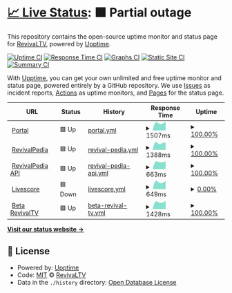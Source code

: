 # [📈 Live Status](https://Revival-Dev.github.io/severus): <!--live status--> **🟧 Partial outage**

This repository contains the open-source uptime monitor and status page for [RevivaLTV](https://revivaltv.id), powered by [Upptime](https://github.com/upptime/upptime).

[![Uptime CI](https://github.com/Revival-Dev/severus/workflows/Uptime%20CI/badge.svg)](https://github.com/Revival-Dev/severus/actions?query=workflow%3A%22Uptime+CI%22)
[![Response Time CI](https://github.com/Revival-Dev/severus/workflows/Response%20Time%20CI/badge.svg)](https://github.com/Revival-Dev/severus/actions?query=workflow%3A%22Response+Time+CI%22)
[![Graphs CI](https://github.com/Revival-Dev/severus/workflows/Graphs%20CI/badge.svg)](https://github.com/Revival-Dev/severus/actions?query=workflow%3A%22Graphs+CI%22)
[![Static Site CI](https://github.com/Revival-Dev/severus/workflows/Static%20Site%20CI/badge.svg)](https://github.com/Revival-Dev/severus/actions?query=workflow%3A%22Static+Site+CI%22)
[![Summary CI](https://github.com/Revival-Dev/severus/workflows/Summary%20CI/badge.svg)](https://github.com/Revival-Dev/severus/actions?query=workflow%3A%22Summary+CI%22)

With [Upptime](https://upptime.js.org), you can get your own unlimited and free uptime monitor and status page, powered entirely by a GitHub repository. We use [Issues](https://github.com/Revival-Dev/severus/issues) as incident reports, [Actions](https://github.com/Revival-Dev/severus/actions) as uptime monitors, and [Pages](https://Revival-Dev.github.io/severus) for the status page.

<!--start: status pages-->
<!-- This summary is generated by Upptime (https://github.com/upptime/upptime) -->
<!-- Do not edit this manually, your changes will be overwritten -->
<!-- prettier-ignore -->
| URL | Status | History | Response Time | Uptime |
| --- | ------ | ------- | ------------- | ------ |
| <img alt="" src="https://favicons.githubusercontent.com/www.revivaltv.id" height="13"> [Portal](https://www.revivaltv.id) | 🟩 Up | [portal.yml](https://github.com/Revival-Dev/severus/commits/HEAD/history/portal.yml) | <details><summary><img alt="Response time graph" src="./graphs/portal/response-time-week.png" height="20"> 1507ms</summary><br><a href="https://status.revivaltv.id/history/portal"><img alt="Response time 2245" src="https://img.shields.io/endpoint?url=https%3A%2F%2Fraw.githubusercontent.com%2FRevival-Dev%2Fseverus%2FHEAD%2Fapi%2Fportal%2Fresponse-time.json"></a><br><a href="https://status.revivaltv.id/history/portal"><img alt="24-hour response time 1775" src="https://img.shields.io/endpoint?url=https%3A%2F%2Fraw.githubusercontent.com%2FRevival-Dev%2Fseverus%2FHEAD%2Fapi%2Fportal%2Fresponse-time-day.json"></a><br><a href="https://status.revivaltv.id/history/portal"><img alt="7-day response time 1507" src="https://img.shields.io/endpoint?url=https%3A%2F%2Fraw.githubusercontent.com%2FRevival-Dev%2Fseverus%2FHEAD%2Fapi%2Fportal%2Fresponse-time-week.json"></a><br><a href="https://status.revivaltv.id/history/portal"><img alt="30-day response time 1546" src="https://img.shields.io/endpoint?url=https%3A%2F%2Fraw.githubusercontent.com%2FRevival-Dev%2Fseverus%2FHEAD%2Fapi%2Fportal%2Fresponse-time-month.json"></a><br><a href="https://status.revivaltv.id/history/portal"><img alt="1-year response time 2245" src="https://img.shields.io/endpoint?url=https%3A%2F%2Fraw.githubusercontent.com%2FRevival-Dev%2Fseverus%2FHEAD%2Fapi%2Fportal%2Fresponse-time-year.json"></a></details> | <details><summary><a href="https://status.revivaltv.id/history/portal">100.00%</a></summary><a href="https://status.revivaltv.id/history/portal"><img alt="All-time uptime 99.95%" src="https://img.shields.io/endpoint?url=https%3A%2F%2Fraw.githubusercontent.com%2FRevival-Dev%2Fseverus%2FHEAD%2Fapi%2Fportal%2Fuptime.json"></a><br><a href="https://status.revivaltv.id/history/portal"><img alt="24-hour uptime 100.00%" src="https://img.shields.io/endpoint?url=https%3A%2F%2Fraw.githubusercontent.com%2FRevival-Dev%2Fseverus%2FHEAD%2Fapi%2Fportal%2Fuptime-day.json"></a><br><a href="https://status.revivaltv.id/history/portal"><img alt="7-day uptime 100.00%" src="https://img.shields.io/endpoint?url=https%3A%2F%2Fraw.githubusercontent.com%2FRevival-Dev%2Fseverus%2FHEAD%2Fapi%2Fportal%2Fuptime-week.json"></a><br><a href="https://status.revivaltv.id/history/portal"><img alt="30-day uptime 100.00%" src="https://img.shields.io/endpoint?url=https%3A%2F%2Fraw.githubusercontent.com%2FRevival-Dev%2Fseverus%2FHEAD%2Fapi%2Fportal%2Fuptime-month.json"></a><br><a href="https://status.revivaltv.id/history/portal"><img alt="1-year uptime 99.95%" src="https://img.shields.io/endpoint?url=https%3A%2F%2Fraw.githubusercontent.com%2FRevival-Dev%2Fseverus%2FHEAD%2Fapi%2Fportal%2Fuptime-year.json"></a></details>
| <img alt="" src="https://favicons.githubusercontent.com/revivalpedia.com" height="13"> [RevivalPedia](https://revivalpedia.com) | 🟩 Up | [revival-pedia.yml](https://github.com/Revival-Dev/severus/commits/HEAD/history/revival-pedia.yml) | <details><summary><img alt="Response time graph" src="./graphs/revival-pedia/response-time-week.png" height="20"> 1388ms</summary><br><a href="https://status.revivaltv.id/history/revival-pedia"><img alt="Response time 1481" src="https://img.shields.io/endpoint?url=https%3A%2F%2Fraw.githubusercontent.com%2FRevival-Dev%2Fseverus%2FHEAD%2Fapi%2Frevival-pedia%2Fresponse-time.json"></a><br><a href="https://status.revivaltv.id/history/revival-pedia"><img alt="24-hour response time 1497" src="https://img.shields.io/endpoint?url=https%3A%2F%2Fraw.githubusercontent.com%2FRevival-Dev%2Fseverus%2FHEAD%2Fapi%2Frevival-pedia%2Fresponse-time-day.json"></a><br><a href="https://status.revivaltv.id/history/revival-pedia"><img alt="7-day response time 1388" src="https://img.shields.io/endpoint?url=https%3A%2F%2Fraw.githubusercontent.com%2FRevival-Dev%2Fseverus%2FHEAD%2Fapi%2Frevival-pedia%2Fresponse-time-week.json"></a><br><a href="https://status.revivaltv.id/history/revival-pedia"><img alt="30-day response time 1572" src="https://img.shields.io/endpoint?url=https%3A%2F%2Fraw.githubusercontent.com%2FRevival-Dev%2Fseverus%2FHEAD%2Fapi%2Frevival-pedia%2Fresponse-time-month.json"></a><br><a href="https://status.revivaltv.id/history/revival-pedia"><img alt="1-year response time 1481" src="https://img.shields.io/endpoint?url=https%3A%2F%2Fraw.githubusercontent.com%2FRevival-Dev%2Fseverus%2FHEAD%2Fapi%2Frevival-pedia%2Fresponse-time-year.json"></a></details> | <details><summary><a href="https://status.revivaltv.id/history/revival-pedia">100.00%</a></summary><a href="https://status.revivaltv.id/history/revival-pedia"><img alt="All-time uptime 100.00%" src="https://img.shields.io/endpoint?url=https%3A%2F%2Fraw.githubusercontent.com%2FRevival-Dev%2Fseverus%2FHEAD%2Fapi%2Frevival-pedia%2Fuptime.json"></a><br><a href="https://status.revivaltv.id/history/revival-pedia"><img alt="24-hour uptime 100.00%" src="https://img.shields.io/endpoint?url=https%3A%2F%2Fraw.githubusercontent.com%2FRevival-Dev%2Fseverus%2FHEAD%2Fapi%2Frevival-pedia%2Fuptime-day.json"></a><br><a href="https://status.revivaltv.id/history/revival-pedia"><img alt="7-day uptime 100.00%" src="https://img.shields.io/endpoint?url=https%3A%2F%2Fraw.githubusercontent.com%2FRevival-Dev%2Fseverus%2FHEAD%2Fapi%2Frevival-pedia%2Fuptime-week.json"></a><br><a href="https://status.revivaltv.id/history/revival-pedia"><img alt="30-day uptime 100.00%" src="https://img.shields.io/endpoint?url=https%3A%2F%2Fraw.githubusercontent.com%2FRevival-Dev%2Fseverus%2FHEAD%2Fapi%2Frevival-pedia%2Fuptime-month.json"></a><br><a href="https://status.revivaltv.id/history/revival-pedia"><img alt="1-year uptime 100.00%" src="https://img.shields.io/endpoint?url=https%3A%2F%2Fraw.githubusercontent.com%2FRevival-Dev%2Fseverus%2FHEAD%2Fapi%2Frevival-pedia%2Fuptime-year.json"></a></details>
| <img alt="" src="https://favicons.githubusercontent.com/api.revivalpedia.com" height="13"> [RevivalPedia API](https://api.revivalpedia.com) | 🟩 Up | [revival-pedia-api.yml](https://github.com/Revival-Dev/severus/commits/HEAD/history/revival-pedia-api.yml) | <details><summary><img alt="Response time graph" src="./graphs/revival-pedia-api/response-time-week.png" height="20"> 663ms</summary><br><a href="https://status.revivaltv.id/history/revival-pedia-api"><img alt="Response time 646" src="https://img.shields.io/endpoint?url=https%3A%2F%2Fraw.githubusercontent.com%2FRevival-Dev%2Fseverus%2FHEAD%2Fapi%2Frevival-pedia-api%2Fresponse-time.json"></a><br><a href="https://status.revivaltv.id/history/revival-pedia-api"><img alt="24-hour response time 722" src="https://img.shields.io/endpoint?url=https%3A%2F%2Fraw.githubusercontent.com%2FRevival-Dev%2Fseverus%2FHEAD%2Fapi%2Frevival-pedia-api%2Fresponse-time-day.json"></a><br><a href="https://status.revivaltv.id/history/revival-pedia-api"><img alt="7-day response time 663" src="https://img.shields.io/endpoint?url=https%3A%2F%2Fraw.githubusercontent.com%2FRevival-Dev%2Fseverus%2FHEAD%2Fapi%2Frevival-pedia-api%2Fresponse-time-week.json"></a><br><a href="https://status.revivaltv.id/history/revival-pedia-api"><img alt="30-day response time 669" src="https://img.shields.io/endpoint?url=https%3A%2F%2Fraw.githubusercontent.com%2FRevival-Dev%2Fseverus%2FHEAD%2Fapi%2Frevival-pedia-api%2Fresponse-time-month.json"></a><br><a href="https://status.revivaltv.id/history/revival-pedia-api"><img alt="1-year response time 646" src="https://img.shields.io/endpoint?url=https%3A%2F%2Fraw.githubusercontent.com%2FRevival-Dev%2Fseverus%2FHEAD%2Fapi%2Frevival-pedia-api%2Fresponse-time-year.json"></a></details> | <details><summary><a href="https://status.revivaltv.id/history/revival-pedia-api">100.00%</a></summary><a href="https://status.revivaltv.id/history/revival-pedia-api"><img alt="All-time uptime 99.96%" src="https://img.shields.io/endpoint?url=https%3A%2F%2Fraw.githubusercontent.com%2FRevival-Dev%2Fseverus%2FHEAD%2Fapi%2Frevival-pedia-api%2Fuptime.json"></a><br><a href="https://status.revivaltv.id/history/revival-pedia-api"><img alt="24-hour uptime 100.00%" src="https://img.shields.io/endpoint?url=https%3A%2F%2Fraw.githubusercontent.com%2FRevival-Dev%2Fseverus%2FHEAD%2Fapi%2Frevival-pedia-api%2Fuptime-day.json"></a><br><a href="https://status.revivaltv.id/history/revival-pedia-api"><img alt="7-day uptime 100.00%" src="https://img.shields.io/endpoint?url=https%3A%2F%2Fraw.githubusercontent.com%2FRevival-Dev%2Fseverus%2FHEAD%2Fapi%2Frevival-pedia-api%2Fuptime-week.json"></a><br><a href="https://status.revivaltv.id/history/revival-pedia-api"><img alt="30-day uptime 100.00%" src="https://img.shields.io/endpoint?url=https%3A%2F%2Fraw.githubusercontent.com%2FRevival-Dev%2Fseverus%2FHEAD%2Fapi%2Frevival-pedia-api%2Fuptime-month.json"></a><br><a href="https://status.revivaltv.id/history/revival-pedia-api"><img alt="1-year uptime 99.96%" src="https://img.shields.io/endpoint?url=https%3A%2F%2Fraw.githubusercontent.com%2FRevival-Dev%2Fseverus%2FHEAD%2Fapi%2Frevival-pedia-api%2Fuptime-year.json"></a></details>
| <img alt="" src="https://favicons.githubusercontent.com/livescore.revivaltv.id" height="13"> [Livescore](https://livescore.revivaltv.id/api/tournaments) | 🟥 Down | [livescore.yml](https://github.com/Revival-Dev/severus/commits/HEAD/history/livescore.yml) | <details><summary><img alt="Response time graph" src="./graphs/livescore/response-time-week.png" height="20"> 649ms</summary><br><a href="https://status.revivaltv.id/history/livescore"><img alt="Response time 750" src="https://img.shields.io/endpoint?url=https%3A%2F%2Fraw.githubusercontent.com%2FRevival-Dev%2Fseverus%2FHEAD%2Fapi%2Flivescore%2Fresponse-time.json"></a><br><a href="https://status.revivaltv.id/history/livescore"><img alt="24-hour response time 785" src="https://img.shields.io/endpoint?url=https%3A%2F%2Fraw.githubusercontent.com%2FRevival-Dev%2Fseverus%2FHEAD%2Fapi%2Flivescore%2Fresponse-time-day.json"></a><br><a href="https://status.revivaltv.id/history/livescore"><img alt="7-day response time 649" src="https://img.shields.io/endpoint?url=https%3A%2F%2Fraw.githubusercontent.com%2FRevival-Dev%2Fseverus%2FHEAD%2Fapi%2Flivescore%2Fresponse-time-week.json"></a><br><a href="https://status.revivaltv.id/history/livescore"><img alt="30-day response time 681" src="https://img.shields.io/endpoint?url=https%3A%2F%2Fraw.githubusercontent.com%2FRevival-Dev%2Fseverus%2FHEAD%2Fapi%2Flivescore%2Fresponse-time-month.json"></a><br><a href="https://status.revivaltv.id/history/livescore"><img alt="1-year response time 750" src="https://img.shields.io/endpoint?url=https%3A%2F%2Fraw.githubusercontent.com%2FRevival-Dev%2Fseverus%2FHEAD%2Fapi%2Flivescore%2Fresponse-time-year.json"></a></details> | <details><summary><a href="https://status.revivaltv.id/history/livescore">0.00%</a></summary><a href="https://status.revivaltv.id/history/livescore"><img alt="All-time uptime 71.68%" src="https://img.shields.io/endpoint?url=https%3A%2F%2Fraw.githubusercontent.com%2FRevival-Dev%2Fseverus%2FHEAD%2Fapi%2Flivescore%2Fuptime.json"></a><br><a href="https://status.revivaltv.id/history/livescore"><img alt="24-hour uptime 0.00%" src="https://img.shields.io/endpoint?url=https%3A%2F%2Fraw.githubusercontent.com%2FRevival-Dev%2Fseverus%2FHEAD%2Fapi%2Flivescore%2Fuptime-day.json"></a><br><a href="https://status.revivaltv.id/history/livescore"><img alt="7-day uptime 0.00%" src="https://img.shields.io/endpoint?url=https%3A%2F%2Fraw.githubusercontent.com%2FRevival-Dev%2Fseverus%2FHEAD%2Fapi%2Flivescore%2Fuptime-week.json"></a><br><a href="https://status.revivaltv.id/history/livescore"><img alt="30-day uptime 0.00%" src="https://img.shields.io/endpoint?url=https%3A%2F%2Fraw.githubusercontent.com%2FRevival-Dev%2Fseverus%2FHEAD%2Fapi%2Flivescore%2Fuptime-month.json"></a><br><a href="https://status.revivaltv.id/history/livescore"><img alt="1-year uptime 71.68%" src="https://img.shields.io/endpoint?url=https%3A%2F%2Fraw.githubusercontent.com%2FRevival-Dev%2Fseverus%2FHEAD%2Fapi%2Flivescore%2Fuptime-year.json"></a></details>
| <img alt="" src="https://favicons.githubusercontent.com/beta.revivaltv.id" height="13"> [Beta RevivalTV](https://beta.revivaltv.id) | 🟩 Up | [beta-revival-tv.yml](https://github.com/Revival-Dev/severus/commits/HEAD/history/beta-revival-tv.yml) | <details><summary><img alt="Response time graph" src="./graphs/beta-revival-tv/response-time-week.png" height="20"> 1428ms</summary><br><a href="https://status.revivaltv.id/history/beta-revival-tv"><img alt="Response time 1568" src="https://img.shields.io/endpoint?url=https%3A%2F%2Fraw.githubusercontent.com%2FRevival-Dev%2Fseverus%2FHEAD%2Fapi%2Fbeta-revival-tv%2Fresponse-time.json"></a><br><a href="https://status.revivaltv.id/history/beta-revival-tv"><img alt="24-hour response time 1701" src="https://img.shields.io/endpoint?url=https%3A%2F%2Fraw.githubusercontent.com%2FRevival-Dev%2Fseverus%2FHEAD%2Fapi%2Fbeta-revival-tv%2Fresponse-time-day.json"></a><br><a href="https://status.revivaltv.id/history/beta-revival-tv"><img alt="7-day response time 1428" src="https://img.shields.io/endpoint?url=https%3A%2F%2Fraw.githubusercontent.com%2FRevival-Dev%2Fseverus%2FHEAD%2Fapi%2Fbeta-revival-tv%2Fresponse-time-week.json"></a><br><a href="https://status.revivaltv.id/history/beta-revival-tv"><img alt="30-day response time 1464" src="https://img.shields.io/endpoint?url=https%3A%2F%2Fraw.githubusercontent.com%2FRevival-Dev%2Fseverus%2FHEAD%2Fapi%2Fbeta-revival-tv%2Fresponse-time-month.json"></a><br><a href="https://status.revivaltv.id/history/beta-revival-tv"><img alt="1-year response time 1568" src="https://img.shields.io/endpoint?url=https%3A%2F%2Fraw.githubusercontent.com%2FRevival-Dev%2Fseverus%2FHEAD%2Fapi%2Fbeta-revival-tv%2Fresponse-time-year.json"></a></details> | <details><summary><a href="https://status.revivaltv.id/history/beta-revival-tv">100.00%</a></summary><a href="https://status.revivaltv.id/history/beta-revival-tv"><img alt="All-time uptime 93.92%" src="https://img.shields.io/endpoint?url=https%3A%2F%2Fraw.githubusercontent.com%2FRevival-Dev%2Fseverus%2FHEAD%2Fapi%2Fbeta-revival-tv%2Fuptime.json"></a><br><a href="https://status.revivaltv.id/history/beta-revival-tv"><img alt="24-hour uptime 100.00%" src="https://img.shields.io/endpoint?url=https%3A%2F%2Fraw.githubusercontent.com%2FRevival-Dev%2Fseverus%2FHEAD%2Fapi%2Fbeta-revival-tv%2Fuptime-day.json"></a><br><a href="https://status.revivaltv.id/history/beta-revival-tv"><img alt="7-day uptime 100.00%" src="https://img.shields.io/endpoint?url=https%3A%2F%2Fraw.githubusercontent.com%2FRevival-Dev%2Fseverus%2FHEAD%2Fapi%2Fbeta-revival-tv%2Fuptime-week.json"></a><br><a href="https://status.revivaltv.id/history/beta-revival-tv"><img alt="30-day uptime 100.00%" src="https://img.shields.io/endpoint?url=https%3A%2F%2Fraw.githubusercontent.com%2FRevival-Dev%2Fseverus%2FHEAD%2Fapi%2Fbeta-revival-tv%2Fuptime-month.json"></a><br><a href="https://status.revivaltv.id/history/beta-revival-tv"><img alt="1-year uptime 93.92%" src="https://img.shields.io/endpoint?url=https%3A%2F%2Fraw.githubusercontent.com%2FRevival-Dev%2Fseverus%2FHEAD%2Fapi%2Fbeta-revival-tv%2Fuptime-year.json"></a></details>

<!--end: status pages-->

[**Visit our status website →**](https://Revival-Dev.github.io/severus)

## 📄 License

- Powered by: [Upptime](https://github.com/upptime/upptime)
- Code: [MIT](./LICENSE) © [RevivaLTV](https://revivaltv.id)
- Data in the `./history` directory: [Open Database License](https://opendatacommons.org/licenses/odbl/1-0/)
